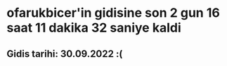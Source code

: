 # ofarukbicer'in gidisine son 2 gun 16 saat 11 dakika 32 saniye kaldi

## Gidis tarihi: 30.09.2022 :(